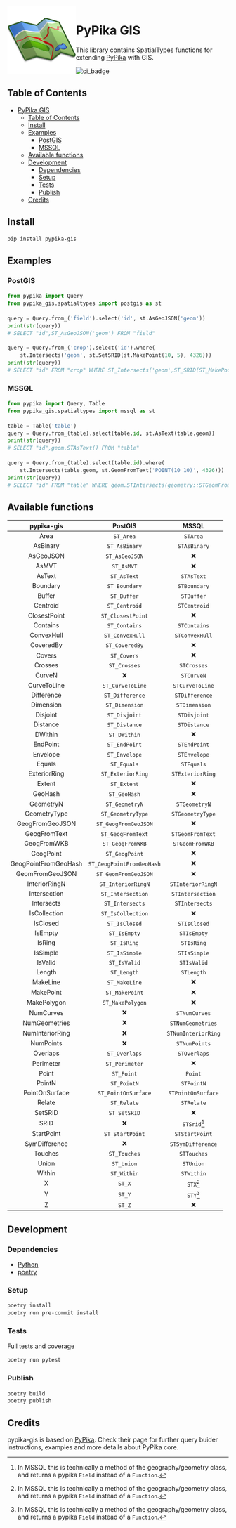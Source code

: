 <img src="./.assets/map_icon.png"  width="156px" height="156px" align="left"/>

# PyPika GIS

This library contains SpatialTypes functions for extending [PyPika](https://github.com/kayak/pypika) with GIS.

![ci_badge](https://github.com/eduardogspereira/pypika-gis/actions/workflows/pypika-gis-tests.yml/badge.svg)

## Table of Contents

- [PyPika GIS](#pypika-gis)
  - [Table of Contents](#table-of-contents)
  - [Install](#install)
  - [Examples](#examples)
    - [PostGIS](#postgis)
    - [MSSQL](#mssql)
  - [Available functions](#available-functions)
  - [Development](#development)
    - [Dependencies](#dependencies)
    - [Setup](#setup)
    - [Tests](#tests)
    - [Publish](#publish)
  - [Credits](#credits)

## Install

```bash
pip install pypika-gis
```

## Examples

### PostGIS

```python
from pypika import Query
from pypika_gis.spatialtypes import postgis as st

query = Query.from_('field').select('id', st.AsGeoJSON('geom'))
print(str(query))
# SELECT "id",ST_AsGeoJSON('geom') FROM "field"

query = Query.from_('crop').select('id').where(
    st.Intersects('geom', st.SetSRID(st.MakePoint(10, 5), 4326)))
print(str(query))
# SELECT "id" FROM "crop" WHERE ST_Intersects('geom',ST_SRID(ST_MakePoint(10,5),4326))
```

### MSSQL

```python
from pypika import Query, Table
from pypika_gis.spatialtypes import mssql as st

table = Table('table')
query = Query.from_(table).select(table.id, st.AsText(table.geom))
print(str(query))
# SELECT "id",geom.STAsText() FROM "table"

query = Query.from_(table).select(table.id).where(
    st.Intersects(table.geom, st.GeomFromText('POINT(10 10)', 4326)))
print(str(query))
# SELECT "id" FROM "table" WHERE geom.STIntersects(geometry::STGeomFromText('POINT(10 10)',4326))
```

## Available functions

|      pypika-gis      |          PostGIS          |        MSSQL        |
| :------------------: | :-----------------------: | :-----------------: |
|         Area         |         `ST_Area`         |      `STArea`       |
|       AsBinary       |       `ST_AsBinary`       |    `STAsBinary`     |
|      AsGeoJSON       |      `ST_AsGeoJSON`       |          ❌          |
|        AsMVT         |        `ST_AsMVT`         |          ❌          |
|        AsText        |        `ST_AsText`        |     `STAsText`      |
|       Boundary       |       `ST_Boundary`       |    `STBoundary`     |
|        Buffer        |        `ST_Buffer`        |     `STBuffer`      |
|       Centroid       |       `ST_Centroid`       |    `STCentroid`     |
|     ClosestPoint     |     `ST_ClosestPoint`     |          ❌          |
|       Contains       |       `ST_Contains`       |    `STContains`     |
|      ConvexHull      |      `ST_ConvexHull`      |   `STConvexHull`    |
|      CoveredBy       |      `ST_CoveredBy`       |          ❌          |
|        Covers        |        `ST_Covers`        |          ❌          |
|       Crosses        |       `ST_Crosses`        |     `STCrosses`     |
|        CurveN        |             ❌             |     `STCurveN`      |
|     CurveToLine      |     `ST_CurveToLine`      |   `STCurveToLine`   |
|      Difference      |      `ST_Difference`      |   `STDifference`    |
|      Dimension       |      `ST_Dimension`       |    `STDimension`    |
|       Disjoint       |       `ST_Disjoint`       |    `STDisjoint`     |
|       Distance       |       `ST_Distance`       |    `STDistance`     |
|       DWithin        |       `ST_DWithin`        |          ❌          |
|       EndPoint       |       `ST_EndPoint`       |    `STEndPoint`     |
|       Envelope       |       `ST_Envelope`       |    `STEnvelope`     |
|        Equals        |        `ST_Equals`        |     `STEquals`      |
|     ExteriorRing     |     `ST_ExteriorRing`     |  `STExteriorRing`   |
|        Extent        |        `ST_Extent`        |          ❌          |
|       GeoHash        |       `ST_GeoHash`        |          ❌          |
|      GeometryN       |      `ST_GeometryN`       |    `STGeometryN`    |
|     GeometryType     |     `ST_GeometryType`     |  `STGeometryType`   |
|   GeogFromGeoJSON    |   `ST_GeogFromGeoJSON`    |          ❌          |
|     GeogFromText     |     `ST_GeogFromText`     |  `STGeomFromText`   |
|     GeogFromWKB      |     `ST_GeogFromWKB`      |   `STGeomFromWKB`   |
|      GeogPoint       |      `ST_GeogPoint`       |          ❌          |
| GeogPointFromGeoHash | `ST_GeogPointFromGeoHash` |          ❌          |
|   GeomFromGeoJSON    |   `ST_GeomFromGeoJSON`    |          ❌          |
|    InteriorRingN     |    `ST_InteriorRingN`     |  `STInteriorRingN`  |
|     Intersection     |     `ST_Intersection`     |  `STIntersection`   |
|      Intersects      |      `ST_Intersects`      |   `STIntersects`    |
|     IsCollection     |     `ST_IsCollection`     |          ❌          |
|       IsClosed       |       `ST_IsClosed`       |    `STIsClosed`     |
|       IsEmpty        |       `ST_IsEmpty`        |     `STIsEmpty`     |
|        IsRing        |        `ST_IsRing`        |     `STIsRing`      |
|       IsSimple       |       `ST_IsSimple`       |    `STIsSimple`     |
|       IsValid        |       `ST_IsValid`        |     `STIsValid`     |
|        Length        |        `ST_Length`        |     `STLength`      |
|       MakeLine       |       `ST_MakeLine`       |          ❌          |
|      MakePoint       |      `ST_MakePoint`       |          ❌          |
|     MakePolygon      |     `ST_MakePolygon`      |          ❌          |
|      NumCurves       |             ❌             |    `STNumCurves`    |
|    NumGeometries     |             ❌             |  `STNumGeometries`  |
|   NumInteriorRing    |             ❌             | `STNumInteriorRing` |
|      NumPoints       |             ❌             |    `STNumPoints`    |
|       Overlaps       |       `ST_Overlaps`       |    `STOverlaps`     |
|      Perimeter       |      `ST_Perimeter`       |          ❌          |
|        Point         |        `ST_Point`         |       `Point`       |
|        PointN        |        `ST_PointN`        |     `STPointN`      |
|    PointOnSurface    |    `ST_PointOnSurface`    | `STPointOnSurface`  |
|        Relate        |        `ST_Relate`        |     `STRelate`      |
|       SetSRID        |       `ST_SetSRID`        |          ❌          |
|         SRID         |             ❌             |    `STSrid`[^1]     |
|      StartPoint      |      `ST_StartPoint`      |   `STStartPoint`    |
|    SymDifference     |             ❌             |  `STSymDifference`  |
|       Touches        |       `ST_Touches`        |     `STTouches`     |
|        Union         |        `ST_Union`         |      `STUnion`      |
|        Within        |        `ST_Within`        |     `STWithin`      |
|          X           |          `ST_X`           |      `STX`[^1]      |
|          Y           |          `ST_Y`           |      `STY`[^1]      |
|          Z           |          `ST_Z`           |          ❌          |

[^1]: In MSSQL this is technically a method of the geography/geometry class, and returns a pypika `Field` instead of a `Function`.

## Development

### Dependencies

- [Python](https://www.python.org/downloads/)
- [poetry](https://python-poetry.org/)

### Setup

```bash
poetry install
poetry run pre-commit install
```

### Tests

Full tests and coverage

```bash
poetry run pytest
```

### Publish

```bash
poetry build
poetry publish
```

## Credits

pypika-gis is based on [PyPika](https://github.com/kayak/pypika). Check their page for further query buider instructions, examples and more details about PyPika core.
